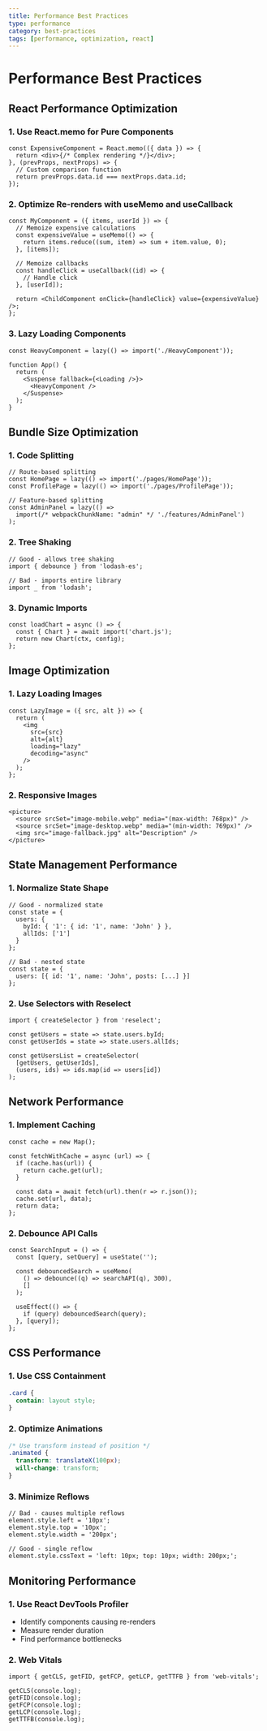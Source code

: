 ```yaml
---
title: Performance Best Practices
type: performance
category: best-practices
tags: [performance, optimization, react]
---
```


# Performance Best Practices

## React Performance Optimization

### 1. Use React.memo for Pure Components
```tsx
const ExpensiveComponent = React.memo(({ data }) => {
  return <div>{/* Complex rendering */}</div>;
}, (prevProps, nextProps) => {
  // Custom comparison function
  return prevProps.data.id === nextProps.data.id;
});
```

### 2. Optimize Re-renders with useMemo and useCallback
```tsx
const MyComponent = ({ items, userId }) => {
  // Memoize expensive calculations
  const expensiveValue = useMemo(() => {
    return items.reduce((sum, item) => sum + item.value, 0);
  }, [items]);
  
  // Memoize callbacks
  const handleClick = useCallback((id) => {
    // Handle click
  }, [userId]);
  
  return <ChildComponent onClick={handleClick} value={expensiveValue} />;
};
```

### 3. Lazy Loading Components
```tsx
const HeavyComponent = lazy(() => import('./HeavyComponent'));

function App() {
  return (
    <Suspense fallback={<Loading />}>
      <HeavyComponent />
    </Suspense>
  );
}
```

## Bundle Size Optimization

### 1. Code Splitting
```tsx
// Route-based splitting
const HomePage = lazy(() => import('./pages/HomePage'));
const ProfilePage = lazy(() => import('./pages/ProfilePage'));

// Feature-based splitting
const AdminPanel = lazy(() => 
  import(/* webpackChunkName: "admin" */ './features/AdminPanel')
);
```

### 2. Tree Shaking
```tsx
// Good - allows tree shaking
import { debounce } from 'lodash-es';

// Bad - imports entire library
import _ from 'lodash';
```

### 3. Dynamic Imports
```tsx
const loadChart = async () => {
  const { Chart } = await import('chart.js');
  return new Chart(ctx, config);
};
```

## Image Optimization

### 1. Lazy Loading Images
```tsx
const LazyImage = ({ src, alt }) => {
  return (
    <img
      src={src}
      alt={alt}
      loading="lazy"
      decoding="async"
    />
  );
};
```

### 2. Responsive Images
```tsx
<picture>
  <source srcSet="image-mobile.webp" media="(max-width: 768px)" />
  <source srcSet="image-desktop.webp" media="(min-width: 769px)" />
  <img src="image-fallback.jpg" alt="Description" />
</picture>
```

## State Management Performance

### 1. Normalize State Shape
```tsx
// Good - normalized state
const state = {
  users: {
    byId: { '1': { id: '1', name: 'John' } },
    allIds: ['1']
  }
};

// Bad - nested state
const state = {
  users: [{ id: '1', name: 'John', posts: [...] }]
};
```

### 2. Use Selectors with Reselect
```tsx
import { createSelector } from 'reselect';

const getUsers = state => state.users.byId;
const getUserIds = state => state.users.allIds;

const getUsersList = createSelector(
  [getUsers, getUserIds],
  (users, ids) => ids.map(id => users[id])
);
```

## Network Performance

### 1. Implement Caching
```tsx
const cache = new Map();

const fetchWithCache = async (url) => {
  if (cache.has(url)) {
    return cache.get(url);
  }
  
  const data = await fetch(url).then(r => r.json());
  cache.set(url, data);
  return data;
};
```

### 2. Debounce API Calls
```tsx
const SearchInput = () => {
  const [query, setQuery] = useState('');
  
  const debouncedSearch = useMemo(
    () => debounce((q) => searchAPI(q), 300),
    []
  );
  
  useEffect(() => {
    if (query) debouncedSearch(query);
  }, [query]);
};
```

## CSS Performance

### 1. Use CSS Containment
```css
.card {
  contain: layout style;
}
```

### 2. Optimize Animations
```css
/* Use transform instead of position */
.animated {
  transform: translateX(100px);
  will-change: transform;
}
```

### 3. Minimize Reflows
```tsx
// Bad - causes multiple reflows
element.style.left = '10px';
element.style.top = '10px';
element.style.width = '200px';

// Good - single reflow
element.style.cssText = 'left: 10px; top: 10px; width: 200px;';
```

## Monitoring Performance

### 1. Use React DevTools Profiler
- Identify components causing re-renders
- Measure render duration
- Find performance bottlenecks

### 2. Web Vitals
```tsx
import { getCLS, getFID, getFCP, getLCP, getTTFB } from 'web-vitals';

getCLS(console.log);
getFID(console.log);
getFCP(console.log);
getLCP(console.log);
getTTFB(console.log);
```